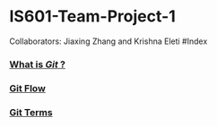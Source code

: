# IS601-Team-Project-1
Collaborators: Jiaxing Zhang and Krishna Eleti
#Index
### [What is *Git* ?](./git.MD)
### [Git Flow](./gitflow.MD)
### [Git Terms](./gitterm1.MD)